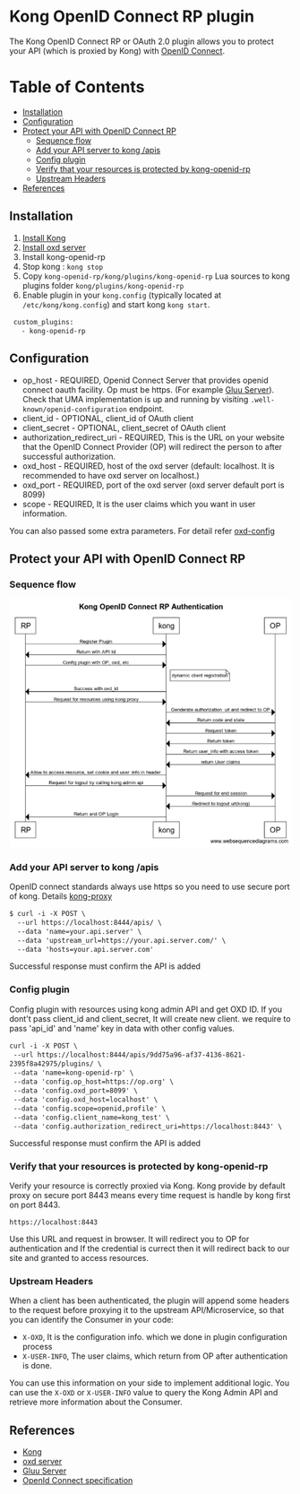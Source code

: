 # Kong OpenID Connect RP plugin

The Kong OpenID Connect RP or OAuth 2.0 plugin allows you to protect your API (which is proxied by Kong) with [OpenID Connect](https://gluu.org/docs/ce/admin-guide/openid-connect/).

Table of Contents
=================

 * [Installation](#installation)
 * [Configuration](#configuration)
 * [Protect your API with OpenID Connect RP](#protect-your-api-with-Openid-connect-rp)
   * [Sequence flow](#sequence-flow)
   * [Add your API server to kong /apis](#add-your-api-server-to-kong-apis) 
   * [Config plugin](#config-plugin)
   * [Verify that your resources is protected by kong-openid-rp](#verify-that-your-api-is-protected-by-kong-openid-rp)
   * [Upstream Headers](#upstream-headers)
 * [References](#references)
  
## Installation

1. [Install Kong](https://getkong.org/install/)
2. [Install oxd server](https://oxd.gluu.org/docs/) 
3. Install kong-openid-rp
  1. Stop kong : `kong stop`
  2. Copy `kong-openid-rp/kong/plugins/kong-openid-rp` Lua sources to kong plugins folder `kong/plugins/kong-openid-rp`
  3. Enable plugin in your `kong.config` (typically located at `/etc/kong/kong.config`) and start kong `kong start`.
```
 custom_plugins:
   - kong-openid-rp
```

## Configuration
 - op_host - REQUIRED, Openid Connect Server that provides openid connect oauth facility. Op must be https.
                                            (For example [Gluu Server](https://www.gluu.org/gluu-server/overview/)). 
                                            Check that UMA implementation is up and running by visiting `.well-known/openid-configuration` endpoint.
 - client_id - OPTIONAL, client_id of OAuth client
 - client_secret - OPTIONAL, client_secret of OAuth client
 - authorization_redirect_uri - REQUIRED, This is the URL on your website that the OpenID Connect Provider (OP) will redirect the person to after successful authorization.
 - oxd_host - REQUIRED, host of the oxd server (default: localhost. It is recommended to have oxd server on localhost.)
 - oxd_port - REQUIRED, port of the oxd server (oxd server default port is 8099)
 - scope - REQUIRED, It is the user claims which you want in user information.

You can also passed some extra parameters. For detail refer [oxd-config](https://gluu.org/docs/oxd/protocol/#register-site)

## Protect your API with OpenID Connect RP

### Sequence flow
![flow](./doc/flow.png)

### Add your API server to kong /apis
OpenID connect standards always use https so you need to use secure port of kong. Details [kong-proxy](https://getkong.org/docs/0.10.x/proxy/)

```curl
$ curl -i -X POST \
  --url https://localhost:8444/apis/ \
  --data 'name=your.api.server' \
  --data 'upstream_url=https://your.api.server.com/' \
  --data 'hosts=your.api.server.com'
```

Successful response must confirm the API is added

### Config plugin

Config plugin with resources using kong admin API and get OXD ID. If you dont't pass client_id and client_secret, It will create new client. we require to pass 'api_id' and 'name' key in data with other config values.

```
curl -i -X POST \
 --url https://localhost:8444/apis/9dd75a96-af37-4136-8621-2395f8a42975/plugins/ \
 --data 'name=kong-openid-rp' \
 --data 'config.op_host=https://op.org' \
 --data 'config.oxd_port=8099' \
 --data 'config.oxd_host=localhost' \
 --data 'config.scope=openid,profile' \
 --data 'config.client_name=kong_test' \
 --data 'config.authorization_redirect_uri=https://localhost:8443' \
```

Successful response must confirm the API is added

### Verify that your resources is protected by kong-openid-rp
Verify your resource is correctly proxied via Kong. Kong provide by default proxy on secure port 8443 means every time request is handle by kong first on port 8443.

```
https://localhost:8443
```

Use this URL and request in browser. It will redirect you to OP for authentication and If the credential is currect then it will redirect back to our site and granted to access resources.

### Upstream Headers
When a client has been authenticated, the plugin will append some headers to the request before proxying it to the upstream API/Microservice, so that you can identify the Consumer in your code:
 - `X-OXD`, It is the configuration info. which we done in plugin configuration process
 - `X-USER-INFO`, The user claims, which return from OP after authentication is done. 

You can use this information on your side to implement additional logic. 
You can use the `X-OXD` or `X-USER-INFO` value to query the Kong Admin API and retrieve more information about the Consumer.

## References
 - [Kong](https://getkong.org)
 - [oxd server](https://oxd.gluu.org)
 - [Gluu Server](https://www.gluu.org/gluu-server/overview/)
 - [OpenId Connect specification](https://gluu.org/docs/ce/admin-guide/openid-connect/)
